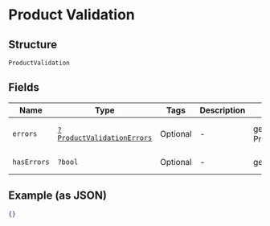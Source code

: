 
# Product Validation

## Structure

`ProductValidation`

## Fields

| Name | Type | Tags | Description | Getter | Setter |
|  --- | --- | --- | --- | --- | --- |
| `errors` | [`?ProductValidationErrors`](../../doc/models/product-validation-errors.md) | Optional | - | getErrors(): ?ProductValidationErrors | setErrors(?ProductValidationErrors errors): void |
| `hasErrors` | `?bool` | Optional | - | getHasErrors(): ?bool | setHasErrors(?bool hasErrors): void |

## Example (as JSON)

```json
{}
```


